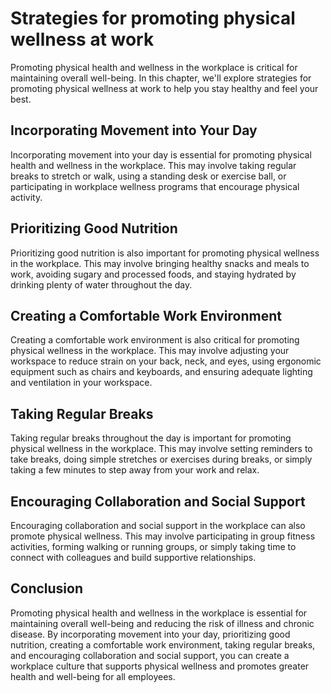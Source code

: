 Strategies for promoting physical wellness at work
======================================================================================================================

Promoting physical health and wellness in the workplace is critical for maintaining overall well-being. In this chapter, we'll explore strategies for promoting physical wellness at work to help you stay healthy and feel your best.

Incorporating Movement into Your Day
------------------------------------

Incorporating movement into your day is essential for promoting physical health and wellness in the workplace. This may involve taking regular breaks to stretch or walk, using a standing desk or exercise ball, or participating in workplace wellness programs that encourage physical activity.

Prioritizing Good Nutrition
---------------------------

Prioritizing good nutrition is also important for promoting physical wellness in the workplace. This may involve bringing healthy snacks and meals to work, avoiding sugary and processed foods, and staying hydrated by drinking plenty of water throughout the day.

Creating a Comfortable Work Environment
---------------------------------------

Creating a comfortable work environment is also critical for promoting physical wellness in the workplace. This may involve adjusting your workspace to reduce strain on your back, neck, and eyes, using ergonomic equipment such as chairs and keyboards, and ensuring adequate lighting and ventilation in your workspace.

Taking Regular Breaks
---------------------

Taking regular breaks throughout the day is important for promoting physical wellness in the workplace. This may involve setting reminders to take breaks, doing simple stretches or exercises during breaks, or simply taking a few minutes to step away from your work and relax.

Encouraging Collaboration and Social Support
--------------------------------------------

Encouraging collaboration and social support in the workplace can also promote physical wellness. This may involve participating in group fitness activities, forming walking or running groups, or simply taking time to connect with colleagues and build supportive relationships.

Conclusion
----------

Promoting physical health and wellness in the workplace is essential for maintaining overall well-being and reducing the risk of illness and chronic disease. By incorporating movement into your day, prioritizing good nutrition, creating a comfortable work environment, taking regular breaks, and encouraging collaboration and social support, you can create a workplace culture that supports physical wellness and promotes greater health and well-being for all employees.
